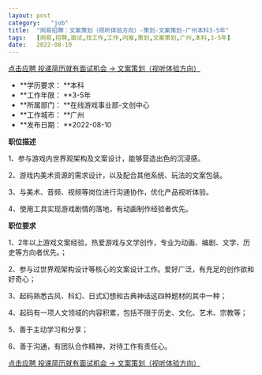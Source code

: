 ```yaml
---
layout:	post
category:	"job"
title:	"网易招聘：文案策划（视听体验方向）-策划-文案策划-广州本科3-5年"
tags:	[网易,招聘,面试,找工作,工作,内推,策划,文案策划,广州,本科,3-5年]
date:	2022-08-10
---
```


[点击应聘 投递简历就有面试机会 ->  文案策划（视听体验方向）](http://mobile.bole.netease.com/bole/boleDetail?id=25659&employeeId=346f03c3cda5f04c&key=all)



- **学历要求： **本科
- **工作年限： **3-5年
- **所属部门： **在线游戏事业部-文创中心
- **工作城市： **广州
- **发布日期： **2022-08-10



**职位描述**

1、参与游戏内世界观架构及文案设计，能够营造出色的沉浸感。

2、游戏内美术资源的需求设计，以及配合其他系统、玩法的文案包装。

3、与美术、音频、视频等岗位进行沟通协作，优化产品视听体验。

4、使用工具实现游戏剧情的落地，有动画制作经验者优先。







**职位要求**

1、2年以上游戏文案经验，热爱游戏与文学创作，专业为动画、编剧、文学、历史等方向者优先。；

2、参与过世界观架构设计等核心的文案设计工作。爱好广泛，有充足的创作欲和好奇心；

3、起码熟悉古风、科幻、日式幻想和古典神话这四种题材的其中一种；

4、起码有一项人文领域的内容积累，包括不限于历史、文化、艺术、宗教等；

5、善于主动学习和分享；

6、善于沟通，有团队合作精神，对待工作有责任心。



[点击应聘 投递简历就有面试机会 ->  文案策划（视听体验方向）](http://mobile.bole.netease.com/bole/boleDetail?id=25659&employeeId=346f03c3cda5f04c&key=all)
